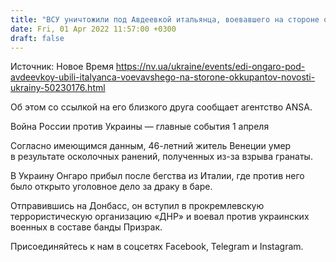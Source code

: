 ```yaml
---
title: "ВСУ уничтожили под Авдеевкой итальянца, воевавшего на стороне оккупантов"
date: Fri, 01 Apr 2022 11:57:00 +0300
draft: false
---
```

Источник: Новое Время https://nv.ua/ukraine/events/edi-ongaro-pod-avdeevkoy-ubili-italyanca-voevavshego-na-storone-okkupantov-novosti-ukrainy-50230176.html


Об этом со ссылкой на его близкого друга сообщает агентство ANSA.

Война России против Украины — главные события 1 апреля

Согласно имеющимся данным, 46-летний житель Венеции умер в результате осколочных ранений, полученных из-за взрыва гранаты.

В Украину Онгаро прибыл после бегства из Италии, где против него было открыто уголовное дело за драку в баре.



Отправившись на Донбасс, он вступил в прокремлевскую террористическую организацию «ДНР» и воевал против украинских военных в составе банды Призрак.

Присоединяйтесь к нам в соцсетях Facebook, Telegram и Instagram.
